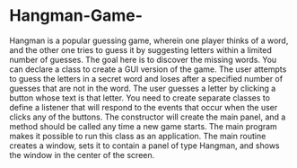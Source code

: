 # Hangman-Game-
Hangman is a popular guessing game, wherein one player thinks of a word, and the other one tries to guess it by suggesting letters within a limited number of guesses.
The goal here is to discover the missing words. 
You can declare a class to create a GUI version of the game. The user attempts to guess the letters in a secret word and loses after a specified number of guesses that are not in the word. The user guesses a letter by clicking a button whose text is that letter. You need to create separate classes to define a listener that will respond to the events that occur when the user clicks any of the buttons. The constructor will create the main panel, and a method should be called any time a new game starts. The main program makes it possible to run this class as an application. The main routine creates a window, sets it to contain a panel of type Hangman, and shows the window in the center of the screen.
